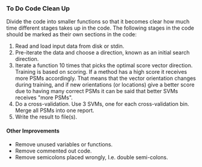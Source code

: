 

###   To Do Code Clean Up


Divide the code into smaller functions so that it becomes clear how much time different stages takes up in the code. The following stages in the code should be marked as their own sections in the code:

1. Read and load input data from disk or stdin.
2. Pre-iterate the data and choose a direction, known as an initial search direction.
3. Iterate a function 10 times that picks the optimal score vector direction. Training is based on scoring. If a method has a high score it receives more PSMs accordingly. That means that the vector orientation changes during training, and if new orientations (or locations) give a better score due to having many correct PSMs it can be said that better SVMs receives "more PSMs".
4. Do a cross-validation. Use 3 SVMs, one for each cross-validation bin. Merge all PSMs into one report.
5. Write the result to file(s).


#### Other Improvements
* Remove unused variables or functions.
* Remove commented out code.
* Remove semicolons placed wrongly, I.e. double semi-colons.

